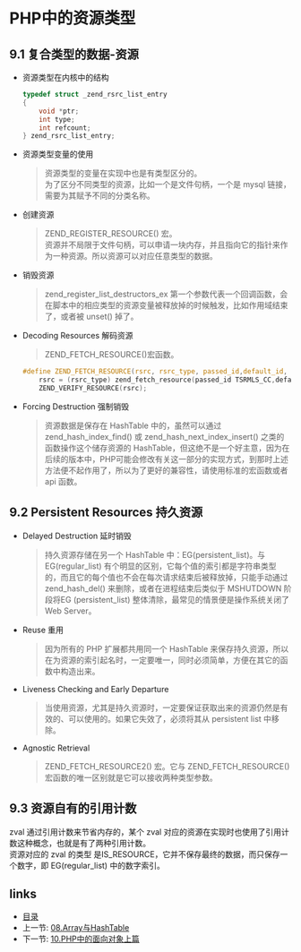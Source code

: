 PHP中的资源类型
===

9.1 复合类型的数据-资源
---

+ 资源类型在内核中的结构

  ```c
  typedef struct _zend_rsrc_list_entry
  {
      void *ptr;
      int type;
      int refcount;
  } zend_rsrc_list_entry;
  ```

+ 资源类型变量的使用
  > 资源类型的变量在实现中也是有类型区分的。  
  > 为了区分不同类型的资源，比如一个是文件句柄，一个是 mysql 链接，需要为其赋予不同的分类名称。

+ 创建资源
  > ZEND_REGISTER_RESOURCE() 宏。  
  > 资源并不局限于文件句柄，可以申请一块内存，并且指向它的指针来作为一种资源。所以资源可以对应任意类型的数据。

+ 销毁资源
  > zend_register_list_destructors_ex 第一个参数代表一个回调函数，会在脚本中的相应类型的资源变量被释放掉的时候触发，比如作用域结束了，或者被 unset() 掉了。

+ Decoding Resources 解码资源
  > ZEND_FETCH_RESOURCE()宏函数。

    ```c
    #define ZEND_FETCH_RESOURCE(rsrc, rsrc_type, passed_id,default_id, resource_type_name, resource_type)
        rsrc = (rsrc_type) zend_fetch_resource(passed_id TSRMLS_CC,default_id, resource_type_name, NULL,1, resource_type);
        ZEND_VERIFY_RESOURCE(rsrc);
    ```

+ Forcing Destruction 强制销毁
  > 资源数据是保存在 HashTable 中的，虽然可以通过 zend_hash_index_find() 或 zend_hash_next_index_insert() 之类的函数操作这个储存资源的 HashTable，但这绝不是一个好主意，因为在后续的版本中，PHP可能会修改有关这一部分的实现方式，到那时上述方法便不起作用了，所以为了更好的兼容性，请使用标准的宏函数或者 api 函数。

9.2 Persistent Resources 持久资源
---

+ Delayed Destruction 延时销毁
  > 持久资源存储在另一个 HashTable 中：EG(persistent_list)。与 EG(regular_list) 有个明显的区别，它每个值的索引都是字符串类型的，而且它的每个值也不会在每次请求结束后被释放掉，只能手动通过 zend_hash_del() 来删除，或者在进程结束后类似于 MSHUTDOWN 阶段将EG (persistent_list) 整体清除，最常见的情景便是操作系统关闭了 Web Server。 

+ Reuse 重用
  > 因为所有的 PHP 扩展都共用同一个 HashTable 来保存持久资源，所以在为资源的索引起名时，一定要唯一，同时必须简单，方便在其它的函数中构造出来。

+ Liveness Checking and Early Departure
  > 当使用资源，尤其是持久资源时，一定要保证获取出来的资源仍然是有效的、可以使用的。如果它失效了，必须将其从 persistent list 中移除。

+ Agnostic Retrieval
  > ZEND_FETCH_RESOURCE2() 宏。它与 ZEND_FETCH_RESOURCE() 宏函数的唯一区别就是它可以接收两种类型参数。

9.3 资源自有的引用计数
---

zval 通过引用计数来节省内存的，某个 zval 对应的资源在实现时也使用了引用计数这种概念，也就是有了两种引用计数。  
资源对应的 zval 的类型 是IS_RESOURCE，它并不保存最终的数据，而只保存一个数字，即 EG(regular_list) 中的数字索引。

links
---

+ [目录](00.目录.md)
+ 上一节: [08.Array与HashTable](08.Array与HashTable.md)
+ 下一节: [10.PHP中的面向对象上篇](10.PHP中的面向对象上篇.md)

